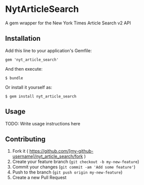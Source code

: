 # NytArticleSearch

A gem wrapper for the New York Times Article Search v2 API

## Installation

Add this line to your application's Gemfile:

    gem 'nyt_article_search'

And then execute:

    $ bundle

Or install it yourself as:

    $ gem install nyt_article_search

## Usage

TODO: Write usage instructions here

## Contributing

1. Fork it ( https://github.com/[my-github-username]/nyt_article_search/fork )
2. Create your feature branch (`git checkout -b my-new-feature`)
3. Commit your changes (`git commit -am 'Add some feature'`)
4. Push to the branch (`git push origin my-new-feature`)
5. Create a new Pull Request
